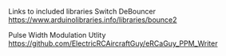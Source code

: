 Links to included libraries
  Switch DeBouncer
  https://www.arduinolibraries.info/libraries/bounce2
  
  Pulse Width Modulation Utlity
  https://github.com/ElectricRCAircraftGuy/eRCaGuy_PPM_Writer
